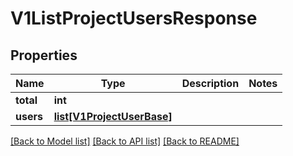 # V1ListProjectUsersResponse

## Properties
Name | Type | Description | Notes
------------ | ------------- | ------------- | -------------
**total** | **int** |  | 
**users** | [**list[V1ProjectUserBase]**](V1ProjectUserBase.md) |  | 

[[Back to Model list]](../vela-client/README.md#documentation-for-models) [[Back to API list]](../vela-client/README.md#documentation-for-api-endpoints) [[Back to README]](../vela-client/README.md)

